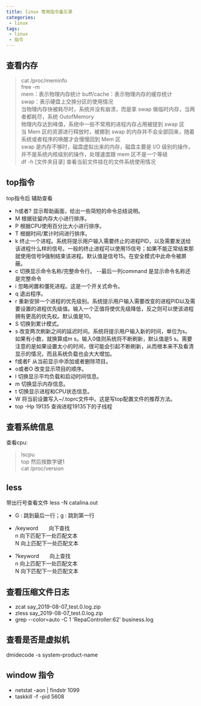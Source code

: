 ```yaml
---
title: linux 常用指令备忘录
categories:
 - linux
tags: 
 - linux
 - 指令
---
```


## 查看内存  

> cat /proc/meminfo  
> free -m  
> mem：表示物理内存统计
> buff/cache：表示物理内存的缓存统计  
> swap：表示硬盘上交换分区的使用情况  
> 当物理内存快被耗尽时，系统并没有崩溃，而是拿 swap 做临时内存，当两者都耗尽，系统 OutofMemory  
> 物理内存达到峰值，系统中一些不常用的进程内存占用被提到 swap 区  
> 当 Mem 区的资源进行释放时，被挪到 swap 的内存并不会全部回来，随着系统或者程序的唤醒才会慢慢回到 Mem 区  
> swap 是内存不够时，磁盘虚拟出来的内存，磁盘主要是 I/O 级别的操作，并不是系统内核级别的操作，处理速度跟 mem 区不是一个等级  
> df -h [文件夹目录]  查看当前文件挂在的文件系统使用情况

## top指令

top指令后 辅助查看

* h或者? 显示帮助画面，给出一些简短的命令总结说明。
* M 根据驻留内存大小进行排序。  
* P 根据CPU使用百分比大小进行排序。  
* T 根据时间/累计时间进行排序。  
* k 终止一个进程。系统将提示用户输入需要终止的进程PID，以及需要发送给该进程什么样的信号。一般的终止进程可以使用15信号；如果不能正常结束那就使用信号9强制结束该进程。默认值是信号15。在安全模式中此命令被屏蔽。
* c 切换显示命令名称/完整命令行。 --最后一列command 是显示命令名称还是完整命令  
* i 忽略闲置和僵死进程。这是一个开关式命令。  
* q 退出程序。  
* r 重新安排一个进程的优先级别。系统提示用户输入需要改变的进程PID以及需要设置的进程优先级值。输入一个正值将使优先级降低，反之则可以使该进程拥有更高的优先权。默认值是10。  
* S 切换到累计模式。  
* s 改变两次刷新之间的延迟时间。系统将提示用户输入新的时间，单位为s。如果有小数，就换算成m s。输入0值则系统将不断刷新，默认值是5 s。需要注意的是如果设置太小的时间，很可能会引起不断刷新，从而根本来不及看清显示的情况，而且系统负载也会大大增加。  
* f或者F 从当前显示中添加或者删除项目。  
* o或者O 改变显示项目的顺序。  
* l 切换显示平均负载和启动时间信息。  
* m 切换显示内存信息。  
* t 切换显示进程和CPU状态信息。  
* W 将当前设置写入~/.toprc文件中。这是写top配置文件的推荐方法。
* top -Hp 19135 查询进程19135下的子线程

## 查看系统信息

查看cpu:  
> lscpu  
> top 然后按数字键1  
> cat /proc/version  

## less

带出行号查看文件
less -N catalina.out

* G : 跳到最后一行；g : 跳到第一行  

* /keyword　　向下查找  
n    向下匹配下一处匹配文本  
N    向上匹配下一处匹配文本

* ?keyword　　向上查找  
n    向上匹配下一处匹配文本  
N    向下匹配下一处匹配文本

## 查看压缩文件日志

* zcat say_2019-08-07_test.0.log.zip  
* zless say_2019-08-07_test.0.log.zip  
* grep --color=auto -C 1 'RepaController:62'  business.log

## 查看是否是虚拟机

dmidecode -s system-product-name

## window 指令

* netstat -aon \| findstr 1099
* taskkill -f -pid 5608
